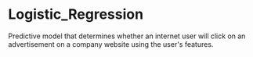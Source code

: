 # Logistic_Regression
Predictive model that determines whether an internet user will click on an advertisement on a company website using the user's features.
